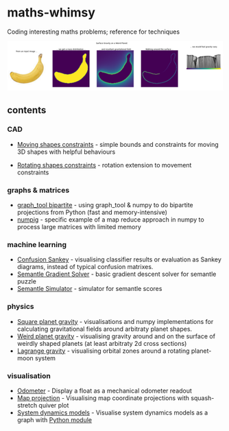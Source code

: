 # maths-whimsy
Coding interesting maths problems; reference for techniques

![gravity around a weird planet](physics/weird_planet_gravity.png)

## contents

### CAD
* [Moving shapes constraints](cad/moving_shapes_constraints.ipynb) - simple bounds and constraints for moving 3D shapes with helpful behaviours

* [Rotating shapes constraints](cad/rotating_shapes_constraints.ipynb) - rotation extension to movement constraints

### graphs & matrices

* [graph_tool bipartite](graph/graph_tool_bipartite.ipynb) - using graph_tool & numpy to do bipartite projections from Python (fast and memory-intensive)
* [numpig](graph/numpig.ipynb) - specific example of a map reduce approach in numpy to process large matrices with limited memory

### machine learning
* [Confusion Sankey](ml/confusion_sankey.ipynb) - visualising classifier results or evaluation as Sankey diagrams, instead of typical confusion matrixes.
* [Semantle Gradient Solver](ml/semantle_gradient_solver.ipynb) - basic gradient descent solver for semantle puzzle
* [Semantle Simulator](ml/semantle_simulator.py) - simulator for semantle scores

### physics
* [Square planet gravity](physics/square_planet_gravity.ipynb) - visualisations and numpy implementations for calculating gravitational fields around arbitraty planet shapes.
* [Weird planet gravity](physics/weird_planet_gravity.ipynb) - visualising gravity around and on the surface of weirdly shaped planets (at least arbitraty 2d cross sections)
* [Lagrange gravity](physics/gravity_lagrange.ipynb) - visualising orbital zones around a rotating planet-moon system

### visualisation

* [Odometer](vis/odometer.ipynb) - Display a float as a mechanical odometer readout
* [Map projection](vis/map_projection_vis.ipynb) - Visualising map coordinate projections with squash-stretch quiver plot
* [System dynamics models](vis/sd_model_vis.ipynb) - Visualise system dynamics models as a graph with [Python module](vis/sdmdlvis.py)
